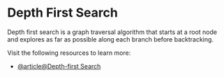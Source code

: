 # Depth First Search

Depth first search is a graph traversal algorithm that starts at a root node and explores as far as possible along each branch before backtracking.

Visit the following resources to learn more:

- [@article@Depth-first Search](https://en.wikipedia.org/wiki/Depth-first_search)